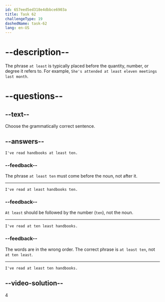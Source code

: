 ```yaml
---
id: 657eed5ed318e4dbbce6903a
title: Task 62
challengeType: 19
dashedName: task-62
lang: en-US
---
```


# --description--

The phrase `at least` is typically placed before the quantity, number, or degree it refers to. For example, `She's attended at least eleven meetings last month`.

# --questions--

## --text--

Choose the grammatically correct sentence.

## --answers--

`I've read handbooks at least ten.`

### --feedback--

The phrase `at least ten` must come before the noun, not after it.

---

`I've read at least handbooks ten.`

### --feedback--

`At least` should be followed by the number (`ten`), not the noun.

---

`I've read at ten least handbooks.`

### --feedback--

The words are in the wrong order. The correct phrase is `at least ten`, not `at ten least`.

---

`I've read at least ten handbooks.`

## --video-solution--

4
